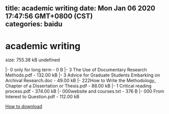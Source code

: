 
title: academic writing
date: Mon Jan 06 2020 17:47:56 GMT+0800 (CST)    
categories: baidu
---

# academic writing
size: 755.38 kB
 undefined
 
|- 0 only for long term - 0 B
|- 3 The Use of Documentary Research Methods.pdf - 132.00 kB
|- 3 Advice for Graduate Students Embarking on Archival Research.doc - 49.00 kB
|- 222How to Write the Methodology_ Chapter of a Dissertation or Thesis.pdf - 88.00 kB
|- 1 Critical reading process.pdf - 374.00 kB
|- 000website and courses.txt - 376 B
|- 000 From Interest to Question.pdf - 112.00 kB

[How to download](https://bpcam.bemobtrk.com/go/2ceec3aa-1ca2-46d6-b9ff-aaa5c184517c?jno=1432)